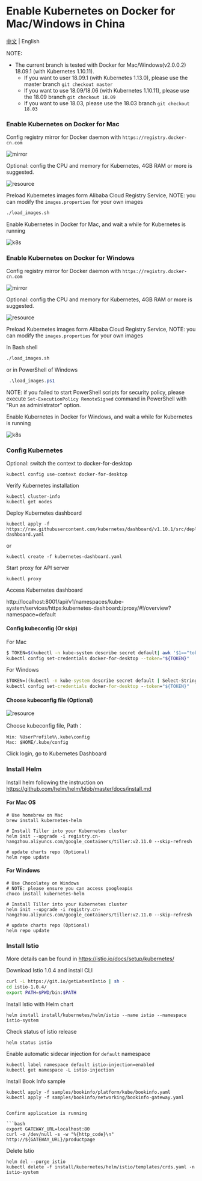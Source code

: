 # Enable Kubernetes on Docker for Mac/Windows in China

[中文](README.md) | English

NOTE: 

* The current branch is tested with Docker for Mac/Windows(v2.0.0.2) 18.09.1 (with Kubernetes 1.10.11). 
  * If you want to user 18.09.1 (with Kubernetes 1.13.0), please use the master branch ```git checkout master```
  * If you want to use 18.09/18.06 (with Kubernetes 1.10.11), please use the 18.09 branch ```git checkout 18.09```
  * If you want to use 18.03, please use the 18.03 branch ```git checkout 18.03```

### Enable Kubernetes on Docker for Mac

Config registry mirror for Docker daemon with ```https://registry.docker-cn.com```

![mirror](images/mirror.png)

Optional: config the CPU and memory for Kubernetes, 4GB RAM or more is suggested. 

![resource](images/resource.png)

Preload Kubernetes images form Alibaba Cloud Registry Service, NOTE: you can modify the ```images.properties``` for your own images


```bash
./load_images.sh
```

Enable Kubernetes in Docker for Mac, and wait a while for Kubernetes is running


![k8s](images/k8s.png)


### Enable Kubernetes on Docker for Windows

Config registry mirror for Docker daemon with ```https://registry.docker-cn.com```

![mirror](images/mirror_win.png)

Optional: config the CPU and memory for Kubernetes, 4GB RAM or more is suggested. 

![resource](images/resource_win.png)

Preload Kubernetes images form Alibaba Cloud Registry Service, NOTE: you can modify the ```images.properties``` for your own images

In Bash shell

```bash
./load_images.sh
```

or in PowerShell of Windows

```powershell
 .\load_images.ps1
```

NOTE: if you failed to start PowerShell scripts for security policy, please execute ```Set-ExecutionPolicy RemoteSigned``` command in PowerShell with "Run as administrator" option. 

Enable Kubernetes in Docker for Windows, and wait a while for Kubernetes is running

![k8s](images/k8s_win.png)


### Config Kubernetes


Optional: switch the context to docker-for-desktop


```shell
kubectl config use-context docker-for-desktop
```

Verify Kubernetes installation

```shell
kubectl cluster-info
kubectl get nodes
```

Deploy Kubernetes dashboard

```shell
kubectl apply -f https://raw.githubusercontent.com/kubernetes/dashboard/v1.10.1/src/deploy/recommended/kubernetes-dashboard.yaml
```

or

```shell
kubectl create -f kubernetes-dashboard.yaml
```

Start proxy for API server

```shell
kubectl proxy
```

Access Kubernetes dashboard

http://localhost:8001/api/v1/namespaces/kube-system/services/https:kubernetes-dashboard:/proxy/#!/overview?namespace=default

#### Config kubeconfig (Or skip)

For Mac

```bash
$ TOKEN=$(kubectl -n kube-system describe secret default| awk '$1=="token:"{print $2}')
kubectl config set-credentials docker-for-desktop --token="${TOKEN}"
```

For Windows

```cmd
$TOKEN=((kubectl -n kube-system describe secret default | Select-String "token:") -split " +")[1]
kubectl config set-credentials docker-for-desktop --token="${TOKEN}"
```

#### Choose kubeconfig file (Optional)

![resource](images/k8s_credentials.png)

Choose kubeconfig file, Path：

```
Win: %UserProfile%\.kube\config
Mac: $HOME/.kube/config
```

Click login, go to Kubernetes Dashboard

### Install Helm

Install helm following the instruction on https://github.com/helm/helm/blob/master/docs/install.md

#### For Mac OS

```shell
# Use homebrew on Mac
brew install kubernetes-helm

# Install Tiller into your Kubernetes cluster
helm init --upgrade -i registry.cn-hangzhou.aliyuncs.com/google_containers/tiller:v2.11.0 --skip-refresh

# update charts repo (Optional)
helm repo update
```

#### For Windows

```shell
# Use Chocolatey on Windows
# NOTE: please ensure you can access googleapis
choco install kubernetes-helm

# Install Tiller into your Kubernetes cluster
helm init --upgrade -i registry.cn-hangzhou.aliyuncs.com/google_containers/tiller:v2.11.0 --skip-refresh

# update charts repo (Optional)
helm repo update
```

### Install Istio

More details can be found in https://istio.io/docs/setup/kubernetes/

Download Istio 1.0.4 and install CLI

```bash
curl -L https://git.io/getLatestIstio | sh -
cd istio-1.0.4/
export PATH=$PWD/bin:$PATH
```

Install Istio with Helm chart

```shell
helm install install/kubernetes/helm/istio --name istio --namespace istio-system
```

Check status of istio release

```shell
helm status istio
```

Enable automatic sidecar injection for ```default``` namespace

```shell
kubectl label namespace default istio-injection=enabled
kubectl get namespace -L istio-injection
```

Install Book Info sample

```shell
kubectl apply -f samples/bookinfo/platform/kube/bookinfo.yaml
kubectl apply -f samples/bookinfo/networking/bookinfo-gateway.yaml


Confirm application is running

​```bash
export GATEWAY_URL=localhost:80
curl -o /dev/null -s -w "%{http_code}\n" http://${GATEWAY_URL}/productpage
```

Delete Istio

```shell
helm del --purge istio
kubectl delete -f install/kubernetes/helm/istio/templates/crds.yaml -n istio-system
```


